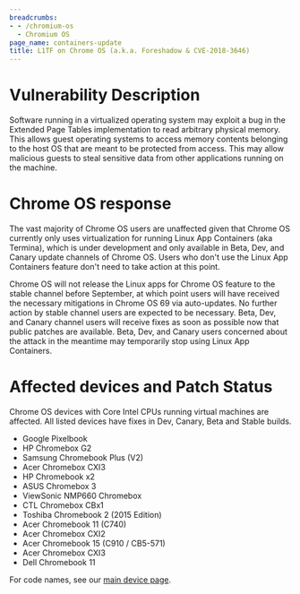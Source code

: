 ```yaml
---
breadcrumbs:
- - /chromium-os
  - Chromium OS
page_name: containers-update
title: L1TF on Chrome OS (a.k.a. Foreshadow & CVE-2018-3646)
---
```


# Vulnerability Description

Software running in a virtualized operating system may exploit a bug in the
Extended Page Tables implementation to read arbitrary physical memory. This
allows guest operating systems to access memory contents belonging to the host
OS that are meant to be protected from access. This may allow malicious guests
to steal sensitive data from other applications running on the machine.

# Chrome OS response

The vast majority of Chrome OS users are unaffected given that Chrome OS
currently only uses virtualization for running Linux App Containers (aka
Termina), which is under development and only available in Beta, Dev, and Canary
update channels of Chrome OS. Users who don't use the Linux App Containers
feature don't need to take action at this point.

Chrome OS will not release the Linux apps for Chrome OS feature to the stable
channel before September, at which point users will have received the necessary
mitigations in Chrome OS 69 via auto-updates. No further action by stable
channel users are expected to be necessary. Beta, Dev, and Canary channel users
will receive fixes as soon as possible now that public patches are available.
Beta, Dev, and Canary users concerned about the attack in the meantime may
temporarily stop using Linux App Containers.

# Affected devices and Patch Status

Chrome OS devices with Core Intel CPUs running virtual machines are affected.
All listed devices have fixes in Dev, Canary, Beta and Stable builds.

*   Google Pixelbook
*   HP Chromebox G2
*   Samsung Chromebook Plus (V2)
*   Acer Chromebox CXI3
*   HP Chromebook x2
*   ASUS Chromebox 3
*   ViewSonic NMP660 Chromebox
*   CTL Chromebox CBx1
*   Toshiba Chromebook 2 (2015 Edition)
*   Acer Chromebook 11 (C740)
*   Acer Chromebox CXI2
*   Acer Chromebook 15 (C910 / CB5-571)
*   Acer Chromebox CXI3
*   Dell Chromebook 11

For code names, see our [main device
page](/chromium-os/developer-information-for-chrome-os-devices).